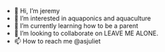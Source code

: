 - 👋 Hi, I’m jeremy
- 👀 I’m interested in aquaponics and aquaculture
- 🌱 I’m currently learning how to be a parent
- 💞️ I’m looking to collaborate on LEAVE ME ALONE.
- 📫 How to reach me @asjuliet


